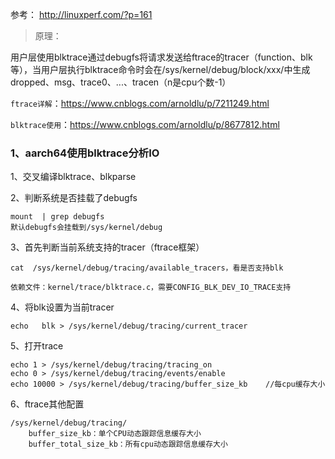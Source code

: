 参考：
http://linuxperf.com/?p=161

> 原理：

用户层使用blktrace通过debugfs将请求发送给ftrace的tracer（function、blk等），当用户层执行blktrace命令时会在/sys/kernel/debug/block/xxx/中生成dropped、msg、trace0、...、tracen（n是cpu个数-1）

`ftrace详解`：https://www.cnblogs.com/arnoldlu/p/7211249.html

`blktrace使用`：https://www.cnblogs.com/arnoldlu/p/8677812.html

### 1、aarch64使用blktrace分析IO

1、交叉编译blktrace、blkparse

2、判断系统是否挂载了debugfs

```
mount  | grep debugfs
默认debugfs会挂载到/sys/kernel/debug
```

3、首先判断当前系统支持的tracer（ftrace框架）

```
cat  /sys/kernel/debug/tracing/available_tracers，看是否支持blk

依赖文件：kernel/trace/blktrace.c，需要CONFIG_BLK_DEV_IO_TRACE支持
```

4、将blk设置为当前tracer

```
echo   blk > /sys/kernel/debug/tracing/current_tracer
```

5、打开trace

```
echo 1 > /sys/kernel/debug/tracing/tracing_on
echo 0 > /sys/kernel/debug/tracing/events/enable		
echo 10000 > /sys/kernel/debug/tracing/buffer_size_kb    //每cpu缓存大小
```

6、ftrace其他配置

```
/sys/kernel/debug/tracing/
	buffer_size_kb：单个CPU动态跟踪信息缓存大小
	buffer_total_size_kb：所有cpu动态跟踪信息缓存大小
```

